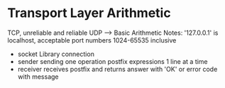 # Transport Layer Arithmetic
TCP, unreliable and reliable UDP --> Basic Arithmetic
Notes: '127.0.0.1' is localhost, acceptable port numbers 1024-65535 inclusive

- socket Library connection
- sender sending one operation postfix expressions 1 line at a time
- receiver receives postfix and returns answer with 'OK' or error code with message
